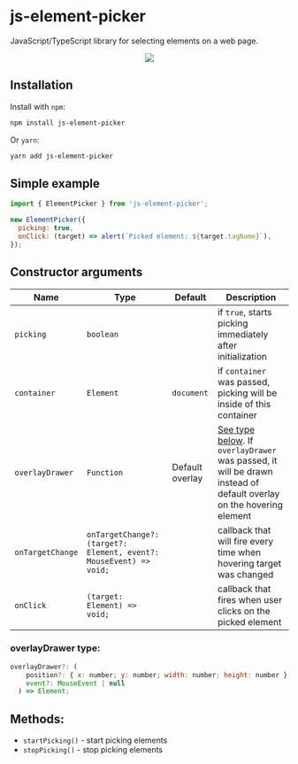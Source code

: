
# js-element-picker

JavaScript/TypeScript library for selecting elements on a web page.

<p align="center">
  <img src="https://i.imgur.com/mGlNnAo.gif">
</p>


## Installation

Install with `npm`:
```bash
npm install js-element-picker
```

Or `yarn`:
```bash
yarn add js-element-picker
```

## Simple example

```javascript
import { ElementPicker } from 'js-element-picker';

new ElementPicker({
  picking: true,
  onClick: (target) => alert(`Picked element: ${target.tagName}`),
});
```

## Constructor arguments

| Name        | Type        | Default | Description
|-------------|-------------|---------|-------------|
| `picking`   | `boolean`   |         |if `true`, starts picking immediately after initialization|
| `container`   | `Element`   | `document`        |if `container` was passed, picking will be inside of this container|
| `overlayDrawer`   | `Function`   | Default overlay        |[See type below](#overlaydrawer-type). If `overlayDrawer` was passed, it will be drawn instead of default overlay on the hovering element|
| `onTargetChange`   | `onTargetChange?: (target?: Element, event?: MouseEvent) => void;`   |         |callback that will fire every time when hovering target was changed|
| `onClick`   | `(target: Element) => void;`   |         |callback that fires when user clicks on the picked element|

### overlayDrawer type:
```javascript
overlayDrawer?: (
    position?: { x: number; y: number; width: number; height: number } | null,
    event?: MouseEvent | null
  ) => Element;
```

## Methods:

 - `startPicking()` - start picking elements
 - `stopPicking()` - stop picking elements
